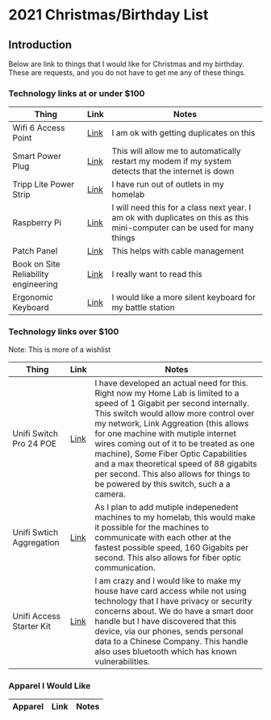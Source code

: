 # 2021 Christmas/Birthday List

## Introduction
Below are link to things that I would like for Christmas and my birthday.
These are requests, and you do not have to get me any of these things.

### Technology links at or under $100

Thing | Link | Notes
----| ---- | ---- |
Wifi 6 Access Point | [Link](https://store.ui.com/products/unifi-ap-6-lite) | I am ok with getting duplicates on this
Smart Power Plug | [Link](https://store.ui.com/collections/unifi-accessories/products/unifi-smart-power) | This will allow me to automatically restart my modem if my system detects that the internet is down
Tripp Lite Power Strip | [Link](https://www.amazon.com/Tripp-Lite-Network-Grade-Wide-Spaced-RS1215-RA/dp/B00006B834/ref=sr_1_3?crid=26N15TJWVRBRA&dchild=1&keywords=tripp+lite+rackmount+power&qid=1635869993&sprefix=tripplite+rackmount%2Caps%2C88&sr=8-3) | I have run out of outlets in my homelab
Raspberry Pi | [Link](https://www.raspberrypi.com/products/raspberry-pi-4-model-b/) | I will need this for a class next year. I am ok with duplicates on this as this mini-computer can be used for many things
Patch Panel | [Link](https://www.amazon.com/Keystone-Support-Rapink-Pass-Thru-Removable/dp/B09FZKHH2G/ref=sr_1_4?crid=2TJF4LA9EBDZF&dchild=1&keywords=pass%2Bthru%2Bpatch%2Bpanel&qid=1635870292&sprefix=pass%2Bthru%2Bpatch%2Bpanel%2Caps%2C89&sr=8-4&th=1) | This helps with cable management
Book on Site Reliability engineering | [Link](https://www.amazon.com/Site-Reliability-Engineering-Production-Systems/dp/149192912X/ref=sr_1_1?dchild=1&keywords=site+reliability+engineering&qid=1635870551&sprefix=site+reli%2Caps%2C101&sr=8-1) | I really want to read this
Ergonomic Keyboard | [Link](https://www.amazon.com/Microsoft-Ergonomic-Keyboard-Business-5KV-00001/dp/B00CYX26BC?tag=guru990f-20&geniuslink=true&th=1) | I would like a more silent keyboard for my battle station

### Technology links over $100
Note: This is more of a wishlist

Thing | Link | Notes
---- | ---- | ---- |
Unifi Switch Pro 24 POE | [Link](https://store.ui.com/collections/unifi-network-switching/products/usw-pro-24-poe) | I have developed an actual need for this. Right now my Home Lab is limited to a speed of 1 Gigabit per second internally. This switch would allow more control over my network, Link Aggreation (this allows for one machine with mutiple internet wires coming out of it to be treated as one machine), Some Fiber Optic Capabilities and a max theoretical speed of 88 gigabits per second. This also allows for things to be powered by this switch, such a a camera.
Unifi Swtich Aggregation | [Link](https://store.ui.com/collections/unifi-network-switching/products/unifi-switch-aggregation) | As I plan to add mutiple indepenedent machines to my homelab, this would make it possible for the machines to communicate with each other at  the fastest possible speed, 160 Gigabits per second. This also allows for fiber optic communication.
Unifi Access Starter Kit | [Link](https://store.ui.com/collections/unifi-door-access/products/unifi-access-starter-kit) | I am crazy and I would like to make my house have card access while not using technology that I have privacy or security concerns about. We do have a smart door handle but I have discovered that this device, via our phones, sends personal data to a Chinese Company. This handle also uses bluetooth which has known vulnerabilities.


### Apparel I Would Like

Apparel | Link | Notes
---- | ---- | ---- |
